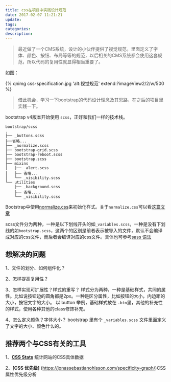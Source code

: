 ```yaml
---
title: css在项目中实践设计规范
date: 2017-02-07 11:21:21
update:
tags:
categories:
description:
---
```


>最近做了一个CMS系统，设计的小伙伴提供了视觉规范。里面定义了字体、颜色、按钮、布局等等的规范，以后相关的CMS系统都会使用这套规范，所以代码的复用性就显得相当重要了。

如图：

{% qnimg css-specification.jpg 'alt:视觉规范' extend:?imageView2/2/w/500 %}

>借此机会，学习一下bootstrap的代码设计理念及其思路，在之后的项目里实践一下。

bootstrap v4版本开始使用 `scss`，正好和我们一样的技术栈。

```
bootstrap/scss
.
├── _buttons.scss
├──省略...
├── _normalize.scss
├── bootstrap-grid.scss
├── bootstrap-reboot.scss
├── bootstrap.scss
├── mixins
│   ├── _alert.scss
│   ├── 省略...
│   └── _visibility.scss
└── utilities
    ├── _background.scss
    ├── 省略....
    └── _visibility.scss
```

Bootstrap中使用[normalize.css](https://github.com/necolas/normalize.css)来初始化样式。关于`normalize.css`可以看[这篇文章](http://jerryzou.com/posts/aboutNormalizeCss/)

scss文件分为两种，一种是以下划线开头的如`_variables.scss`，一种是没有下划线的如`bootstrap.scss`，这两个的区别是前者表示被导入的文件，默认不会编译成对应的css文件，而后者会编译对应的css文件。具体也可参考[sass 语法](http://www.w3cplus.com/sassguide/syntax.html)

## 想解决的问题
1、文件的划分、如何组件化？

2、怎样提高复用性？

3、怎样实现可扩展性？样式的重写？
样式分为两种，一种是基础样式，共同的属性。比如说按钮边的圆角都是2px。一种是区分属性，比如按钮的大小，内边距的大小，按钮文字的大小。
以 button 举例，基础样式放在 `.btn`里，其他的补充性的样式，使用各种其他的class修饰补充。

4、怎么定义颜色？字体大小？
bootstrap 里有个 `_variables.scss` 文件里面定义了文字的大小、颜色什么的。

## 推荐两个与CSS有关的工具
1、**[CSS Stats](http://www.cssstats.com/)** 统计网站的CSS具体数据

2、**[CSS 优先级]** (https://jonassebastianohlsson.com/specificity-graph/)CSS属性优先级分析

